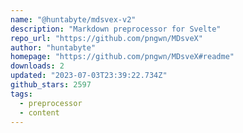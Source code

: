 ```yaml
---
name: "@huntabyte/mdsvex-v2"
description: "Markdown preprocessor for Svelte"
repo_url: "https://github.com/pngwn/MDsveX"
author: "huntabyte"
homepage: "https://github.com/pngwn/MDsveX#readme"
downloads: 2
updated: "2023-07-03T23:39:22.734Z"
github_stars: 2597
tags: 
  - preprocessor
  - content
---
```


